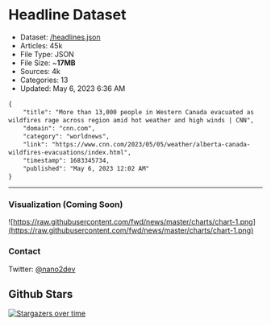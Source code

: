 # Headline Dataset

- Dataset: [/headlines.json](https://raw.githubusercontent.com/fwd/news/master/headlines.json) 
- Articles: 45k
- File Type: JSON
- File Size: ~**17MB**
- Sources: 4k
- Categories: 13
- Updated: May 6, 2023 6:36 AM

```
{
    "title": "More than 13,000 people in Western Canada evacuated as wildfires rage across region amid hot weather and high winds | CNN",
    "domain": "cnn.com",
    "category": "worldnews",
    "link": "https://www.cnn.com/2023/05/05/weather/alberta-canada-wildfires-evacuations/index.html",
    "timestamp": 1683345734,
    "published": "May 6, 2023 12:02 AM"
}
```

---

### Visualization (Coming Soon)

![https://raw.githubusercontent.com/fwd/news/master/charts/chart-1.png](https://raw.githubusercontent.com/fwd/news/master/charts/chart-1.png)

### Contact 

Twitter: [@nano2dev](https://twitter.com/nano2dev)

## Github Stars

[![Stargazers over time](https://starchart.cc/fwd/news.svg)](https://starchart.cc/fwd/news)
